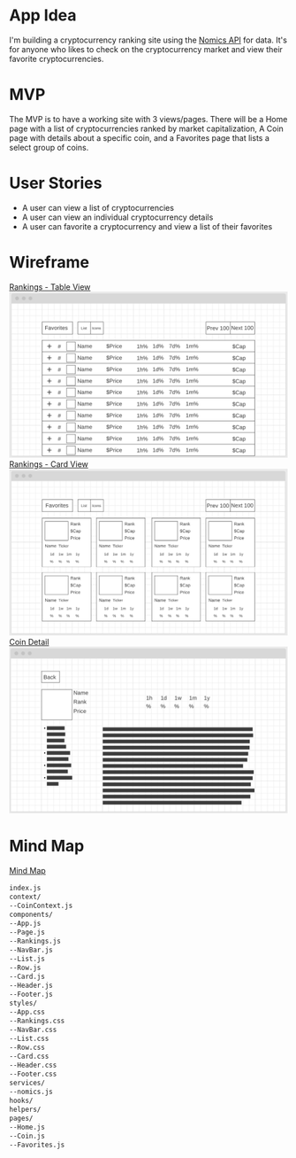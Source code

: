 # App Idea

I'm building a cryptocurrency ranking site using the [Nomics API][nomics] for
data. It's for anyone who likes to check on the cryptocurrency market and view
their favorite cryptocurrencies.

# MVP

The MVP is to have a working site with 3 views/pages. There will be a Home page
with a list of cryptocurrencies ranked by market capitalization, A Coin page
with details about a specific coin, and a Favorites page that lists a select
group of coins.

# User Stories

- A user can view a list of cryptocurrencies
- A user can view an individual cryptocurrency details
- A user can favorite a cryptocurrency and view a list of their favorites

# Wireframe

[Rankings - Table View](https://wireframe.cc/dRnrqt)
![table](./table.png)
[Rankings - Card View](https://wireframe.cc/cUVe1X)
![cards](./cards.png)
[Coin Detail](https://wireframe.cc/m4fxWl)
![coin](./coin.png)

# Mind Map

[Mind Map](https://app.mindmup.com/map/_free/2021/01/566a3dd0552b11eb9db317130ba8b086)

```
index.js
context/
--CoinContext.js
components/
--App.js
--Page.js
--Rankings.js
--NavBar.js
--List.js
--Row.js
--Card.js
--Header.js
--Footer.js
styles/
--App.css
--Rankings.css
--NavBar.css
--List.css
--Row.css
--Card.css
--Header.css
--Footer.css
services/
--nomics.js
hooks/
helpers/
pages/
--Home.js
--Coin.js
--Favorites.js
```

[nomics]: https://nomics.com/docs/
